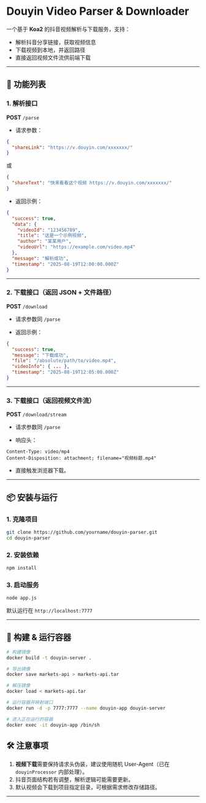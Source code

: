 # Douyin Video Parser & Downloader

一个基于 **Koa2** 的抖音视频解析与下载服务，支持：
- 解析抖音分享链接，获取视频信息
- 下载视频到本地，并返回路径
- 直接返回视频文件流供前端下载

---

## 🚀 功能列表

### 1. 解析接口
**POST** `/parse`

- 请求参数：
```json
{
  "shareLink": "https://v.douyin.com/xxxxxxx/"
}
````

或

```json
{
  "shareText": "快来看看这个视频 https://v.douyin.com/xxxxxxx/"
}
```

* 返回示例：

```json
{
  "success": true,
  "data": {
    "videoId": "123456789",
    "title": "这是一个示例视频",
    "author": "某某用户",
    "videoUrl": "https://example.com/video.mp4"
  },
  "message": "解析成功",
  "timestamp": "2025-08-19T12:00:00.000Z"
}
```

---

### 2. 下载接口（返回 JSON + 文件路径）

**POST** `/download`

* 请求参数同 `/parse`

* 返回示例：

```json
{
  "success": true,
  "message": "下载成功",
  "file": "/absolute/path/to/video.mp4",
  "videoInfo": { ... },
  "timestamp": "2025-08-19T12:05:00.000Z"
}
```

---

### 3. 下载接口（返回视频文件流）

**POST** `/download/stream`

* 请求参数同 `/parse`

* 响应头：

```
Content-Type: video/mp4
Content-Disposition: attachment; filename="视频标题.mp4"
```

* 直接触发浏览器下载。

---

## 📦 安装与运行

### 1. 克隆项目

```bash
git clone https://github.com/yourname/douyin-parser.git
cd douyin-parser
```

### 2. 安装依赖

```bash
npm install
```

### 3. 启动服务

```bash
node app.js
```

默认运行在 `http://localhost:7777`

---

## 🚀 构建 & 运行容器

```bash
# 构建镜像
docker build -t douyin-server .

# 导出镜像
docker save markets-api > markets-api.tar

# 解压镜像
docker load < markets-api.tar

# 运行容器并映射端口
docker run -d -p 7777:7777 --name douyin-app douyin-server

# 进入正在运行的容器
docker exec -it douyin-app /bin/sh
```

## 🛠️ 注意事项

1. **视频下载**需要保持请求头伪装，建议使用随机 User-Agent（已在 `douyinProcessor` 内部处理）。
2. 抖音页面结构若有调整，解析逻辑可能需要更新。
3. 默认视频会下载到项目指定目录，可根据需求修改存储路径。

---